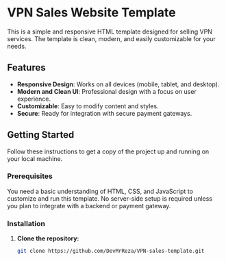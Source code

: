 # VPN Sales Website Template

This is a simple and responsive HTML template designed for selling VPN services. The template is clean, modern, and easily customizable for your needs.

## Features

- **Responsive Design**: Works on all devices (mobile, tablet, and desktop).
- **Modern and Clean UI**: Professional design with a focus on user experience.
- **Customizable**: Easy to modify content and styles.
- **Secure**: Ready for integration with secure payment gateways.


## Getting Started

Follow these instructions to get a copy of the project up and running on your local machine.

### Prerequisites

You need a basic understanding of HTML, CSS, and JavaScript to customize and run this template. No server-side setup is required unless you plan to integrate with a backend or payment gateway.

### Installation

1. **Clone the repository:**
   ```bash
   git clone https://github.com/DevMrReza/VPN-sales-template.git
